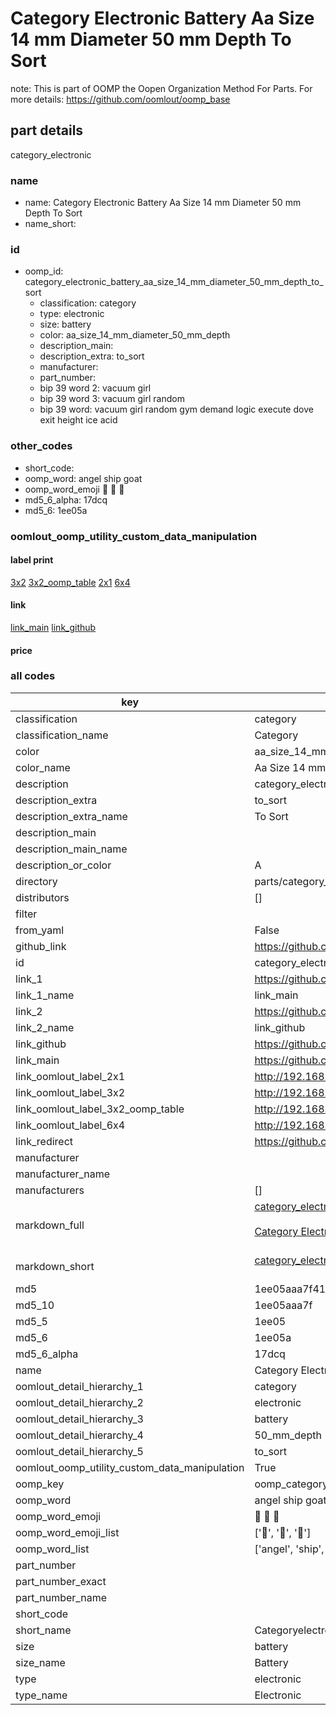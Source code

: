 # Category Electronic Battery Aa Size 14 mm Diameter 50 mm Depth To Sort  

note: This is part of OOMP the Oopen Organization Method For Parts. For more details: https://github.com/oomlout/oomp_base

##  part details
  



category_electronic



### name
* name: Category Electronic Battery Aa Size 14 mm Diameter 50 mm Depth To Sort
* name_short: 
### id
* oomp_id: category_electronic_battery_aa_size_14_mm_diameter_50_mm_depth_to_sort
  * classification: category
  * type: electronic
  * size: battery
  * color: aa_size_14_mm_diameter_50_mm_depth
  * description_main: 
  * description_extra: to_sort
  * manufacturer: 
  * part_number: 
  * bip 39 word 2: vacuum girl
  * bip 39 word 3: vacuum girl random
  * bip 39 word: vacuum girl random gym demand logic execute dove exit height ice acid

### other_codes
* short_code: 
* oomp_word: angel ship goat
* oomp_word_emoji :angel: :ship: :goat:
* md5_6_alpha: 17dcq
* md5_6: 1ee05a






### oomlout_oomp_utility_custom_data_manipulation
#### label print
[3x2](http://192.168.1.245:1112/?label=oomp%2017dcq)
[3x2_oomp_table](http://192.168.1.108:1112/?label=oomp%2017dcq)
[2x1](http://192.168.1.242:1112/?label=oomp%2017dcq)
[6x4](http://192.168.1.55:1112/?label=oomp%2017dcq)    

#### link

[link_main](https://github.com/oomlout/oomlout_oomp_version_1_messy/tree/main/parts/category_electronic_battery_aa_size_14_mm_diameter_50_mm_depth_to_sort) [link_github](https://github.com/oomlout/oomlout_oomp_version_1_messy/tree/main/parts/category_electronic_battery_aa_size_14_mm_diameter_50_mm_depth_to_sort)                             

#### price







### all codes 
| key | value |  
| --- | --- |  
| classification | category |  
| classification_name | Category |  
| color | aa_size_14_mm_diameter_50_mm_depth |  
| color_name | Aa Size 14 mm Diameter 50 mm Depth |  
| description | category_electronic |  
| description_extra | to_sort |  
| description_extra_name | To Sort |  
| description_main |  |  
| description_main_name |  |  
| description_or_color | A  |  
| directory | parts/category_electronic_battery_aa_size_14_mm_diameter_50_mm_depth_to_sort |  
| distributors | [] |  
| filter |  |  
| from_yaml | False |  
| github_link | https://github.com/oomlout/oomlout_oomp_part_src/tree/main/parts/category_electronic_battery_aa_size_14_mm_diameter_50_mm_depth_to_sort |  
| id | category_electronic_battery_aa_size_14_mm_diameter_50_mm_depth_to_sort |  
| link_1 | https://github.com/oomlout/oomlout_oomp_version_1_messy/tree/main/parts/category_electronic_battery_aa_size_14_mm_diameter_50_mm_depth_to_sort |  
| link_1_name | link_main |  
| link_2 | https://github.com/oomlout/oomlout_oomp_version_1_messy/tree/main/parts/category_electronic_battery_aa_size_14_mm_diameter_50_mm_depth_to_sort |  
| link_2_name | link_github |  
| link_github | https://github.com/oomlout/oomlout_oomp_version_1_messy/tree/main/parts/category_electronic_battery_aa_size_14_mm_diameter_50_mm_depth_to_sort |  
| link_main | https://github.com/oomlout/oomlout_oomp_version_1_messy/tree/main/parts/category_electronic_battery_aa_size_14_mm_diameter_50_mm_depth_to_sort |  
| link_oomlout_label_2x1 | http://192.168.1.242:1112/?label=oomp%2017dcq |  
| link_oomlout_label_3x2 | http://192.168.1.245:1112/?label=oomp%2017dcq |  
| link_oomlout_label_3x2_oomp_table | http://192.168.1.108:1112/?label=oomp%2017dcq |  
| link_oomlout_label_6x4 | http://192.168.1.55:1112/?label=oomp%2017dcq |  
| link_redirect | https://github.com/oomlout/oomlout_oomp_version_1_messy/tree/main/parts/category_electronic_battery_aa_size_14_mm_diameter_50_mm_depth_to_sort |  
| manufacturer |  |  
| manufacturer_name |  |  
| manufacturers | [] |  
| markdown_full | [category_electronic_battery_aa_size_14_mm_diameter_50_mm_depth_to_sort](none)<br>[](none)<br>[Category Electronic Battery Aa Size 14 Mm Diameter 50 Mm Depth To Sort](none)<br><br> |  
| markdown_short | [category_electronic_battery_aa_size_14_mm_diameter_50_mm_depth_to_sort](none)<br><br> |  
| md5 | 1ee05aaa7f41c9e60e1d168163589784 |  
| md5_10 | 1ee05aaa7f |  
| md5_5 | 1ee05 |  
| md5_6 | 1ee05a |  
| md5_6_alpha | 17dcq |  
| name | Category Electronic Battery Aa Size 14 mm Diameter 50 mm Depth To Sort |  
| oomlout_detail_hierarchy_1 | category |  
| oomlout_detail_hierarchy_2 | electronic |  
| oomlout_detail_hierarchy_3 | battery |  
| oomlout_detail_hierarchy_4 | 50_mm_depth |  
| oomlout_detail_hierarchy_5 | to_sort |  
| oomlout_oomp_utility_custom_data_manipulation | True |  
| oomp_key | oomp_category_electronic_battery_aa_size_14_mm_diameter_50_mm_depth_to_sort |  
| oomp_word | angel ship goat |  
| oomp_word_emoji | :angel: :ship: :goat: |  
| oomp_word_emoji_list | [':angel:', ':ship:', ':goat:'] |  
| oomp_word_list | ['angel', 'ship', 'goat'] |  
| part_number |  |  
| part_number_exact |  |  
| part_number_name |  |  
| short_code |  |  
| short_name | Categoryelectronic |  
| size | battery |  
| size_name | Battery |  
| type | electronic |  
| type_name | Electronic |  
